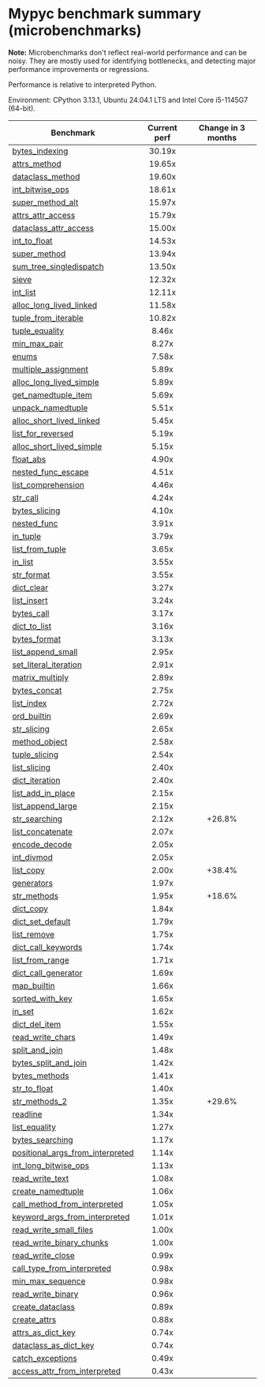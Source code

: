 # Mypyc benchmark summary (microbenchmarks)

**Note:** Microbenchmarks don't reflect real-world performance and can be noisy.
           They are mostly used for identifying bottlenecks, and detecting major performance
           improvements or regressions.

Performance is relative to interpreted Python.

Environment: CPython 3.13.1, Ubuntu 24.04.1 LTS and Intel Core i5-1145G7 (64-bit).

| Benchmark | Current perf | Change in 3 months |
| --- | :---: | :---: |
| [bytes_indexing](benchmarks/bytes_indexing.md) | 30.19x |  |
| [attrs_method](benchmarks/attrs_method.md) | 19.65x |  |
| [dataclass_method](benchmarks/dataclass_method.md) | 19.60x |  |
| [int_bitwise_ops](benchmarks/int_bitwise_ops.md) | 18.61x |  |
| [super_method_alt](benchmarks/super_method_alt.md) | 15.97x |  |
| [attrs_attr_access](benchmarks/attrs_attr_access.md) | 15.79x |  |
| [dataclass_attr_access](benchmarks/dataclass_attr_access.md) | 15.00x |  |
| [int_to_float](benchmarks/int_to_float.md) | 14.53x |  |
| [super_method](benchmarks/super_method.md) | 13.94x |  |
| [sum_tree_singledispatch](benchmarks/sum_tree_singledispatch.md) | 13.50x |  |
| [sieve](benchmarks/sieve.md) | 12.32x |  |
| [int_list](benchmarks/int_list.md) | 12.11x |  |
| [alloc_long_lived_linked](benchmarks/alloc_long_lived_linked.md) | 11.58x |  |
| [tuple_from_iterable](benchmarks/tuple_from_iterable.md) | 10.82x |  |
| [tuple_equality](benchmarks/tuple_equality.md) | 8.46x |  |
| [min_max_pair](benchmarks/min_max_pair.md) | 8.27x |  |
| [enums](benchmarks/enums.md) | 7.58x |  |
| [multiple_assignment](benchmarks/multiple_assignment.md) | 5.89x |  |
| [alloc_long_lived_simple](benchmarks/alloc_long_lived_simple.md) | 5.89x |  |
| [get_namedtuple_item](benchmarks/get_namedtuple_item.md) | 5.69x |  |
| [unpack_namedtuple](benchmarks/unpack_namedtuple.md) | 5.51x |  |
| [alloc_short_lived_linked](benchmarks/alloc_short_lived_linked.md) | 5.45x |  |
| [list_for_reversed](benchmarks/list_for_reversed.md) | 5.19x |  |
| [alloc_short_lived_simple](benchmarks/alloc_short_lived_simple.md) | 5.15x |  |
| [float_abs](benchmarks/float_abs.md) | 4.90x |  |
| [nested_func_escape](benchmarks/nested_func_escape.md) | 4.51x |  |
| [list_comprehension](benchmarks/list_comprehension.md) | 4.46x |  |
| [str_call](benchmarks/str_call.md) | 4.24x |  |
| [bytes_slicing](benchmarks/bytes_slicing.md) | 4.10x |  |
| [nested_func](benchmarks/nested_func.md) | 3.91x |  |
| [in_tuple](benchmarks/in_tuple.md) | 3.79x |  |
| [list_from_tuple](benchmarks/list_from_tuple.md) | 3.65x |  |
| [in_list](benchmarks/in_list.md) | 3.55x |  |
| [str_format](benchmarks/str_format.md) | 3.55x |  |
| [dict_clear](benchmarks/dict_clear.md) | 3.27x |  |
| [list_insert](benchmarks/list_insert.md) | 3.24x |  |
| [bytes_call](benchmarks/bytes_call.md) | 3.17x |  |
| [dict_to_list](benchmarks/dict_to_list.md) | 3.16x |  |
| [bytes_format](benchmarks/bytes_format.md) | 3.13x |  |
| [list_append_small](benchmarks/list_append_small.md) | 2.95x |  |
| [set_literal_iteration](benchmarks/set_literal_iteration.md) | 2.91x |  |
| [matrix_multiply](benchmarks/matrix_multiply.md) | 2.89x |  |
| [bytes_concat](benchmarks/bytes_concat.md) | 2.75x |  |
| [list_index](benchmarks/list_index.md) | 2.72x |  |
| [ord_builtin](benchmarks/ord_builtin.md) | 2.69x |  |
| [str_slicing](benchmarks/str_slicing.md) | 2.65x |  |
| [method_object](benchmarks/method_object.md) | 2.58x |  |
| [tuple_slicing](benchmarks/tuple_slicing.md) | 2.54x |  |
| [list_slicing](benchmarks/list_slicing.md) | 2.40x |  |
| [dict_iteration](benchmarks/dict_iteration.md) | 2.40x |  |
| [list_add_in_place](benchmarks/list_add_in_place.md) | 2.15x |  |
| [list_append_large](benchmarks/list_append_large.md) | 2.15x |  |
| [str_searching](benchmarks/str_searching.md) | 2.12x | +26.8% |
| [list_concatenate](benchmarks/list_concatenate.md) | 2.07x |  |
| [encode_decode](benchmarks/encode_decode.md) | 2.05x |  |
| [int_divmod](benchmarks/int_divmod.md) | 2.05x |  |
| [list_copy](benchmarks/list_copy.md) | 2.00x | +38.4% |
| [generators](benchmarks/generators.md) | 1.97x |  |
| [str_methods](benchmarks/str_methods.md) | 1.95x | +18.6% |
| [dict_copy](benchmarks/dict_copy.md) | 1.84x |  |
| [dict_set_default](benchmarks/dict_set_default.md) | 1.79x |  |
| [list_remove](benchmarks/list_remove.md) | 1.75x |  |
| [dict_call_keywords](benchmarks/dict_call_keywords.md) | 1.74x |  |
| [list_from_range](benchmarks/list_from_range.md) | 1.71x |  |
| [dict_call_generator](benchmarks/dict_call_generator.md) | 1.69x |  |
| [map_builtin](benchmarks/map_builtin.md) | 1.66x |  |
| [sorted_with_key](benchmarks/sorted_with_key.md) | 1.65x |  |
| [in_set](benchmarks/in_set.md) | 1.62x |  |
| [dict_del_item](benchmarks/dict_del_item.md) | 1.55x |  |
| [read_write_chars](benchmarks/read_write_chars.md) | 1.49x |  |
| [split_and_join](benchmarks/split_and_join.md) | 1.48x |  |
| [bytes_split_and_join](benchmarks/bytes_split_and_join.md) | 1.42x |  |
| [bytes_methods](benchmarks/bytes_methods.md) | 1.41x |  |
| [str_to_float](benchmarks/str_to_float.md) | 1.40x |  |
| [str_methods_2](benchmarks/str_methods_2.md) | 1.35x | +29.6% |
| [readline](benchmarks/readline.md) | 1.34x |  |
| [list_equality](benchmarks/list_equality.md) | 1.27x |  |
| [bytes_searching](benchmarks/bytes_searching.md) | 1.17x |  |
| [positional_args_from_interpreted](benchmarks/positional_args_from_interpreted.md) | 1.14x |  |
| [int_long_bitwise_ops](benchmarks/int_long_bitwise_ops.md) | 1.13x |  |
| [read_write_text](benchmarks/read_write_text.md) | 1.08x |  |
| [create_namedtuple](benchmarks/create_namedtuple.md) | 1.06x |  |
| [call_method_from_interpreted](benchmarks/call_method_from_interpreted.md) | 1.05x |  |
| [keyword_args_from_interpreted](benchmarks/keyword_args_from_interpreted.md) | 1.01x |  |
| [read_write_small_files](benchmarks/read_write_small_files.md) | 1.00x |  |
| [read_write_binary_chunks](benchmarks/read_write_binary_chunks.md) | 1.00x |  |
| [read_write_close](benchmarks/read_write_close.md) | 0.99x |  |
| [call_type_from_interpreted](benchmarks/call_type_from_interpreted.md) | 0.98x |  |
| [min_max_sequence](benchmarks/min_max_sequence.md) | 0.98x |  |
| [read_write_binary](benchmarks/read_write_binary.md) | 0.96x |  |
| [create_dataclass](benchmarks/create_dataclass.md) | 0.89x |  |
| [create_attrs](benchmarks/create_attrs.md) | 0.88x |  |
| [attrs_as_dict_key](benchmarks/attrs_as_dict_key.md) | 0.74x |  |
| [dataclass_as_dict_key](benchmarks/dataclass_as_dict_key.md) | 0.74x |  |
| [catch_exceptions](benchmarks/catch_exceptions.md) | 0.49x |  |
| [access_attr_from_interpreted](benchmarks/access_attr_from_interpreted.md) | 0.43x |  |
